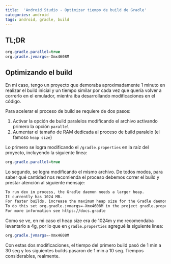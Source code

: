```yaml
---
title:  'Android Studio - Optimizar tiempo de build de Gradle'
categories: android 
tags: android, gradle, build
---
```


## TL;DR
```java
org.gradle.parallel=true
org.gradle.jvmargs=-Xmx4608M 
```

## Optimizando el build
En mi caso, tengo un proyecto que demoraba aproximadamente 1 minuto en realizar el build inicial
y un tiempo similar por cada vez que quería volver a correrlo en el emulador, mientra iba desarrollando
modificaciones en el código.

Para acelerar el proceso de build se requiere de dos pasos:

1. Activar la opción de build paralelos modificando el archivo activando primero la opción `parallel`
1. Aumentar el tamaño de RAM dedicada al proceso de build paralelo (el famoso `heap size`)

Lo primero se logra modificando el `/gradle.properties` en la raíz del proyecto, incluyendo la siguiente línea:

```java
org.gradle.parallel=true
```

Lo segundo, se logra modificando el mismo archivo. De todos modos, para saber qué cantidad nos recomienda el proceso
debemos correr el build y prestar atención al siguiente mensaje:

```bash
To run dex in process, the Gradle daemon needs a larger heap.
It currently has 1024 MB.
For faster builds, increase the maximum heap size for the Gradle daemon to at least 4608 MB (based on the dexOptions.javaMaxHeapSize = 4g).
To do this set org.gradle.jvmargs=-Xmx4608M in the project gradle.properties.
For more information see https://docs.gradle
```

Como se ve, en mi caso el heap size era de 1024m y me recomendaba levantarlo a 4g, por lo que en `gradle.properties`
agregué la siguiente línea:

```java
org.gradle.jvmargs=-Xmx4608M 
```

Con estas dos modificaciones, el tiempo del primero build pasó de 1 min a 30 seg y los siguientes builds pasaron de 1 min a 10 seg.
Tiempos considerables, realmente.
